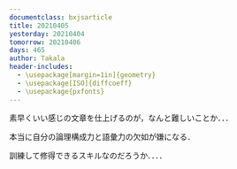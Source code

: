 ```yaml
---
documentclass: bxjsarticle
title: 20210405
yesterday: 20210404
tomorrow: 20210406
days: 465
author: Takala
header-includes:
  - \usepackage[margin=1in]{geometry}
  - \usepackage[ISO]{diffcoeff}
  - \usepackage{pxfonts}
---
```



素早くいい感じの文章を仕上げるのが，なんと難しいことか．．．


本当に自分の論理構成力と語彙力の欠如が嫌になる．



訓練して修得できるスキルなのだろうか．．．．


